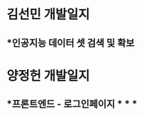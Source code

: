 
# 김선민 개발일지
*인공지능 데이터 셋 검색 및 확보
-----------------------------
# 양정헌 개발일지
*프론트엔드 - 로그인페이지
*
*
*
-----------------------------
